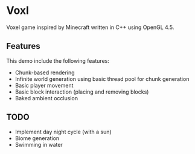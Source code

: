# Voxl

Voxel game inspired by Minecraft written in C++ using OpenGL 4.5.

## Features

This demo include the following features:

- Chunk-based rendering
- Infinite world generation using basic thread pool for chunk generation
- Basic player movement
- Basic block interaction (placing and removing blocks)
- Baked ambient occlusion 

## TODO

- Implement day night cycle (with a sun)
- Biome generation
- Swimming in water
